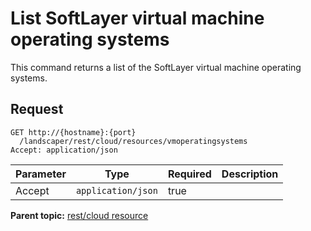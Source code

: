 # List SoftLayer virtual machine operating systems

This command returns a list of the SoftLayer virtual machine operating systems.

## Request

```
GET http://{hostname}:{port}
  /landscaper/rest/cloud/resources/vmoperatingsystems
Accept: application/json

```

|Parameter|Type|Required|Description|
|---------|----|--------|-----------|
|Accept|`application/json`|true| |

**Parent topic:** [rest/cloud resource](../../com.ibm.edt.api.doc/topics/rest_cloud.md)

